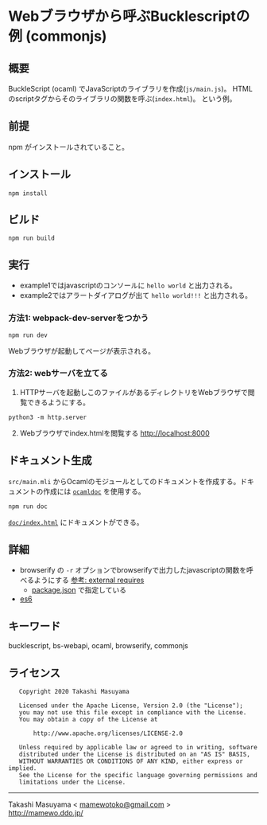 Webブラウザから呼ぶBucklescriptの例 (commonjs)
===========================================

概要
----

BuckleScript (ocaml) でJavaScriptのライブラリを作成(`js/main.js`)。
HTMLのscriptタグからそのライブラリの関数を呼ぶ(`index.html`)。 という例。

前提
----

npm がインストールされていること。

インストール
-----------

```
npm install
```

ビルド
-----

```
npm run build
```

実行
-----

* example1ではjavascriptのコンソールに `hello world` と出力される。
* example2ではアラートダイアログが出て `hello world!!!` と出力される。

### 方法1: webpack-dev-serverをつかう

```
npm run dev
```

Webブラウザが起動してページが表示される。


### 方法2: webサーバを立てる

1. HTTPサーバを起動しこのファイルがあるディレクトリをWebブラウザで閲覧できるようにする。

```
python3 -m http.server
```

2. Webブラウザでindex.htmlを閲覧する <http://localhost:8000>

ドキュメント生成
--------------

`src/main.mli` からOcamlのモジュールとしてのドキュメントを作成する。ドキュメントの作成には
[`ocamldoc`](https://caml.inria.fr/pub/docs/manual-ocaml/ocamldoc.html) を使用する。


```
npm run doc
```

[`doc/index.html`](doc/index.html) にドキュメントができる。

詳細
----
* browserify の `-r` オプションでbrowserifyで出力したjavascriptの関数を呼べるようにする [参考: external requires](https://github.com/browserify/browserify#external-requires)
  * [package.json](package.json) で指定している
* [es6](https://github.com/mamewotoko/bs-quickstart/tree/feature/es6)

キーワード
---------
bucklescript, bs-webapi, ocaml, browserify, commonjs

ライセンス
---------

```
   Copyright 2020 Takashi Masuyama

   Licensed under the Apache License, Version 2.0 (the "License");
   you may not use this file except in compliance with the License.
   You may obtain a copy of the License at

       http://www.apache.org/licenses/LICENSE-2.0

   Unless required by applicable law or agreed to in writing, software
   distributed under the License is distributed on an "AS IS" BASIS,
   WITHOUT WARRANTIES OR CONDITIONS OF ANY KIND, either express or implied.
   See the License for the specific language governing permissions and
   limitations under the License.
```

-----
Takashi Masuyama < mamewotoko@gmail.com >  
http://mamewo.ddo.jp/
